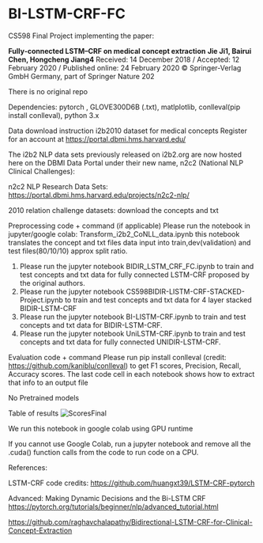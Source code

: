 # BI-LSTM-CRF-FC

CS598  Final Project implementing the paper: 

**Fully‑connected LSTM–CRF on medical concept extraction**
**Jie Ji1, Bairui Chen, Hongcheng Jiang4**
Received: 14 December 2018 / Accepted: 12 February 2020 / Published online: 24 February 2020
© Springer-Verlag GmbH Germany, part of Springer Nature 202

There is no original repo 

Dependencies: pytorch , GLOVE300D6B (.txt), matlplotlib, conlleval(pip install conlleval), python 3.x

Data download instruction
i2b2010 dataset for medical concepts
Register for an account at https://portal.dbmi.hms.harvard.edu/ 

The i2b2 NLP data sets previously released on i2b2.org are now hosted here on the DBMI Data Portal under their new name, n2c2 (National NLP Clinical Challenges):

n2c2 NLP Research Data Sets: https://portal.dbmi.hms.harvard.edu/projects/n2c2-nlp/

2010 relation challenge datasets: download the concepts and txt 


Preprocessing code + command (if applicable)
Please run the notebook in jupyter/google colab: Transform_i2b2_CoNLL_data.ipynb
this notebook translates the concept and txt files data input into train,dev(validation) and test files(80/10/10) approx split ratio.

1) Please run the jupyter notebook BIDIR_LSTM_CRF_FC.ipynb to train and test concepts and txt data for fully connected LSTM-CRF proposed by the original authors.
2) Please run the jupyter notebook CS598BIDIR-LISTM-CRF-STACKED-Project.ipynb to train and test concepts and txt data for 4 layer stacked BIDIR-LSTM-CRF 
3) Please run the jupyter notebook BI-LISTM-CRF.ipynb to train and test concepts and txt data for BIDIR-LSTM-CRF.
4) Please run the jupyter notebook UniLSTM-CRF.ipynb to train and test concepts and txt data for fully connected UNIDIR-LSTM-CRF.

Evaluation code + command 
Please run pip install conlleval (credit: https://github.com/kaniblu/conlleval) to get F1 scores, Precision, Recall, Accuracy scores. The last code cell in each notebook shows how to extract that info to an output file


No Pretrained models 

Table of results 
![ScoresFinal](https://user-images.githubusercontent.com/6293859/167307471-7439a42d-ce43-45b1-b90c-94697da3eaf1.PNG)


We run this notebook in google colab using GPU runtime

If you cannot use Google Colab, run a jupyter notebook and remove all the .cuda() function calls from the code to run code on a CPU. 

References:

LSTM-CRF code credits: https://github.com/huangxt39/LSTM-CRF-pytorch

Advanced: Making Dynamic Decisions and the Bi-LSTM CRF
https://pytorch.org/tutorials/beginner/nlp/advanced_tutorial.html


https://github.com/raghavchalapathy/Bidirectional-LSTM-CRF-for-Clinical-Concept-Extraction

